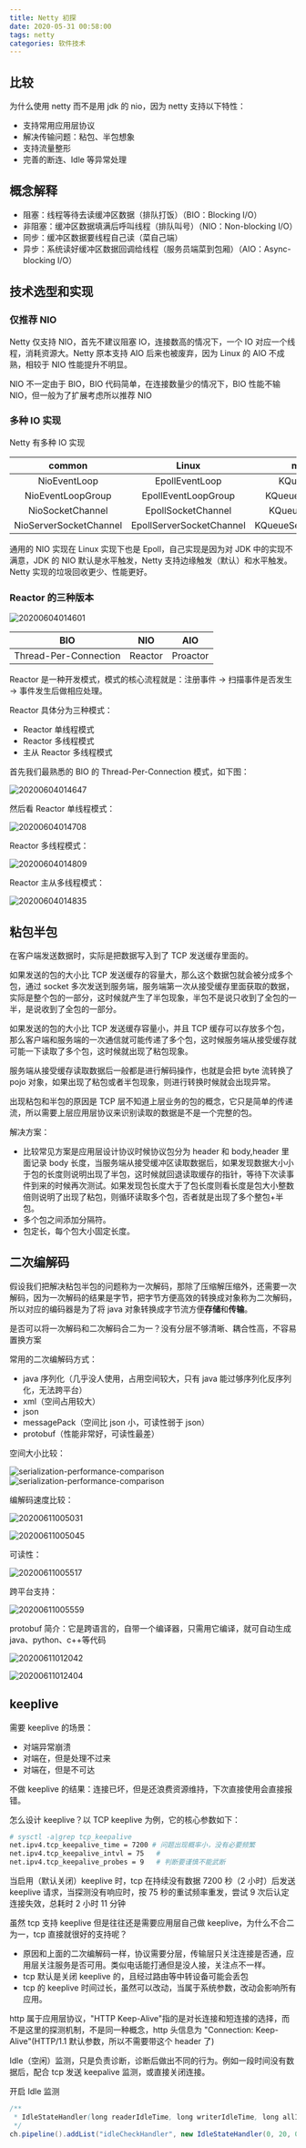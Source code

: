 ```yaml
---
title: Netty 初探
date: 2020-05-31 00:58:00
tags: netty
categories: 软件技术
---
```


## 比较

为什么使用 netty 而不是用 jdk 的 nio，因为 netty 支持以下特性：

- 支持常用应用层协议
- 解决传输问题：粘包、半包想象
- 支持流量整形
- 完善的断连、Idle 等异常处理

## 概念解释

- 阻塞：线程等待去读缓冲区数据（排队打饭）（BIO：Blocking I/O）
- 非阻塞：缓冲区数据填满后呼叫线程（排队叫号）（NIO：Non-blocking I/O）
- 同步：缓冲区数据要线程自己读（菜自己端）
- 异步：系统读好缓冲区数据回调给线程（服务员端菜到包厢）（AIO：Async-blocking I/O）

## 技术选型和实现

### 仅推荐 NIO

Netty 仅支持 NIO，首先不建议阻塞 IO，连接数高的情况下，一个 IO 对应一个线程，消耗资源大。Netty 原本支持 AIO 后来也被废弃，因为 Linux 的 AIO 不成熟，相较于 NIO 性能提升不明显。

NIO 不一定由于 BIO，BIO 代码简单，在连接数量少的情况下，BIO 性能不输 NIO，但一般为了扩展考虑所以推荐 NIO

### 多种 IO 实现

Netty 有多种 IO 实现

|         common         |          Linux           |         macOS/BSD         |
| :--------------------: | :----------------------: | :-----------------------: |
|      NioEventLoop      |      EpollEventLoop      |      KQueueEventLoop      |
|   NioEventLoopGroup    |   EpollEventLoopGroup    |   KQueueEventLoopGroup    |
|    NioSocketChannel    |    EpollSocketChannel    |    KQueueSocketChannel    |
| NioServerSocketChannel | EpollServerSocketChannel | KQueueServerSocketChannel |

通用的 NIO 实现在 Linux 实现下也是 Epoll，自己实现是因为对 JDK 中的实现不满意，JDK 的 NIO 默认是水平触发，Netty 支持边缘触发（默认）和水平触发。Netty 实现的垃圾回收更少、性能更好。

### Reactor 的三种版本

![20200604014601](https://cdn.jsdelivr.net/gh/goldsubmarine/cdn@master/blog/20200604014601.png)

|          BIO          |   NIO   |   AIO    |
| :-------------------: | :-----: | :------: |
| Thread-Per-Connection | Reactor | Proactor |

Reactor 是一种开发模式，模式的核心流程就是：注册事件 -> 扫描事件是否发生 -> 事件发生后做相应处理。

Reactor 具体分为三种模式：

- Reactor 单线程模式
- Reactor 多线程模式
- 主从 Reactor 多线程模式

首先我们最熟悉的 BIO 的 Thread-Per-Connection 模式，如下图：

![20200604014647](https://cdn.jsdelivr.net/gh/goldsubmarine/cdn@master/blog/20200604014647.png)

然后看 Reactor 单线程模式：

![20200604014708](https://cdn.jsdelivr.net/gh/goldsubmarine/cdn@master/blog/20200604014708.png)

Reactor 多线程模式：

![20200604014809](https://cdn.jsdelivr.net/gh/goldsubmarine/cdn@master/blog/20200604014809.png)

Reactor 主从多线程模式：

![20200604014835](https://cdn.jsdelivr.net/gh/goldsubmarine/cdn@master/blog/20200604014835.png)

## 粘包半包

在客户端发送数据时，实际是把数据写入到了 TCP 发送缓存里面的。

如果发送的包的大小比 TCP 发送缓存的容量大，那么这个数据包就会被分成多个包，通过 socket 多次发送到服务端，服务端第一次从接受缓存里面获取的数据，实际是整个包的一部分，这时候就产生了半包现象，半包不是说只收到了全包的一半，是说收到了全包的一部分。

如果发送的包的大小比 TCP 发送缓存容量小，并且 TCP 缓存可以存放多个包，那么客户端和服务端的一次通信就可能传递了多个包，这时候服务端从接受缓存就可能一下读取了多个包，这时候就出现了粘包现象。

服务端从接受缓存读取数据后一般都是进行解码操作，也就是会把 byte 流转换了 pojo 对象，如果出现了粘包或者半包现象，则进行转换时候就会出现异常。

出现粘包和半包的原因是 TCP 层不知道上层业务的包的概念，它只是简单的传递流，所以需要上层应用层协议来识别读取的数据是不是一个完整的包。

解决方案：

- 比较常见方案是应用层设计协议时候协议包分为 header 和 body,header 里面记录 body 长度，当服务端从接受缓冲区读取数据后，如果发现数据大小小于包的长度则说明出现了半包，这时候就回退读取缓存的指针，等待下次读事件到来的时候再次测试。如果发现包长度大于了包长度则看长度是包大小整数倍则说明了出现了粘包，则循环读取多个包，否者就是出现了多个整包+半包。
- 多个包之间添加分隔符。
- 包定长，每个包大小固定长度。

## 二次编解码

假设我们把解决粘包半包的问题称为一次解码，那除了压缩解压缩外，还需要一次解码，因为一次解码的结果是字节，把字节方便高效的转换成对象称为二次解码，所以对应的编码器是为了将 java 对象转换成字节流方便**存储**和**传输**。

是否可以将一次解码和二次解码合二为一？没有分层不够清晰、耦合性高，不容易置换方案

常用的二次编解码方式：

- java 序列化（几乎没人使用，占用空间较大，只有 java 能过够序列化反序列化，无法跨平台）
- xml（空间占用较大）
- json
- messagePack（空间比 json 小，可读性弱于 json）
- protobuf（性能非常好，可读性最差）

空间大小比较：

![serialization-performance-comparison](https://cdn.jsdelivr.net/gh/goldsubmarine/cdn@master/blog/20200611004734.png)
![serialization-performance-comparison](https://cdn.jsdelivr.net/gh/goldsubmarine/cdn@master/blog/20200611004748.png)

编解码速度比较：

![20200611005031](https://cdn.jsdelivr.net/gh/goldsubmarine/cdn@master/blog/20200611005031.png)

![20200611005045](https://cdn.jsdelivr.net/gh/goldsubmarine/cdn@master/blog/20200611005045.png)

可读性：

![20200611005517](https://cdn.jsdelivr.net/gh/goldsubmarine/cdn@master/blog/20200611005517.png)

跨平台支持：

![20200611005559](https://cdn.jsdelivr.net/gh/goldsubmarine/cdn@master/blog/20200611005559.png)

protobuf 简介：它是跨语言的，自带一个编译器，只需用它编译，就可自动生成 java、python、c++等代码

![20200611012042](https://cdn.jsdelivr.net/gh/goldsubmarine/cdn@master/blog/20200611012042.png)

![20200611012404](https://cdn.jsdelivr.net/gh/goldsubmarine/cdn@master/blog/20200611012404.png)

## keeplive

需要 keeplive 的场景：

- 对端异常崩溃
- 对端在，但是处理不过来
- 对端在，但是不可达

不做 keeplive 的结果：连接已坏，但是还浪费资源维持，下次直接使用会直接报错。

怎么设计 keeplive？以 TCP keeplive 为例，它的核心参数如下：

```bash
# sysctl -a|grep tcp_keepalive
net.ipv4.tcp_keepalive_time = 7200 # 问题出现概率小，没有必要频繁
net.ipv4.tcp_keepalive_intvl = 75   #
net.ipv4.tcp_keepalive_probes = 9   # 判断要谨慎不能武断
```

当启用（默认关闭）keeplive 时，tcp 在持续没有数据 7200 秒（2 小时）后发送 keeplive 请求，当探测没有响应时，按 75 秒的重试频率重发，尝试 9 次后认定连接失效，总耗时 2 小时 11 分钟

虽然 tcp 支持 keeplive 但是往往还是需要应用层自己做 keeplive，为什么不合二为一，tcp 直接就很好的支持呢？

- 原因和上面的二次编解码一样，协议需要分层，传输层只关注连接是否通，应用层关注服务是否可用。类似电话能打通但是没人接，关注点不一样。
- tcp 默认是关闭 keeplive 的，且经过路由等中转设备可能会丢包
- tcp 的 keeplive 时间过长，虽然可以改动，当属于系统参数，改动会影响所有应用。

http 属于应用层协议，"HTTP Keep-Alive"指的是对长连接和短连接的选择，而不是这里的探测机制，不是同一种概念，http 头信息为 "Connection: Keep-Alive"(HTTP/1.1 默认参数，所以不需要带这个 header 了)

Idle（空闲）监测，只是负责诊断，诊断后做出不同的行为。例如一段时间没有数据后，配合 tcp 发送 keepalive 监测，或直接关闭连接。

开启 Idle 监测

```java
/**
 * IdleStateHandler(long readerIdleTime, long writerIdleTime, long allIdleTime, TimeUnit unit)
 */
ch.pipeline().addList("idleCheckHandler", new IdleStateHandler(0, 20, 0, TimeUnit.SECONDS));
```
